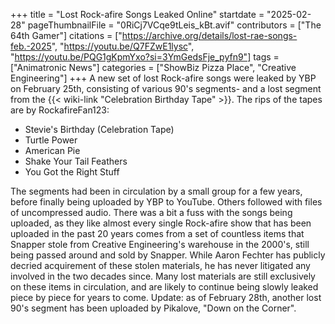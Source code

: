 +++
title = "Lost Rock-afire Songs Leaked Online"
startdate = "2025-02-28"
pageThumbnailFile = "0RiCj7VCqe9tLeis_kBt.avif"
contributors = ["The 64th Gamer"]
citations = ["https://archive.org/details/lost-rae-songs-feb.-2025", "https://youtu.be/Q7FZwE1lysc", "https://youtu.be/PQG1gKpmYxo?si=3YmGedsFje_pyfn9"]
tags = ["Animatronic News"]
categories = ["ShowBiz Pizza Place", "Creative Engineering"]
+++
A new set of lost Rock-afire songs were leaked by YBP on February 25th, consisting of various 90's segments- and a lost segment from the {{< wiki-link "Celebration Birthday Tape" >}}. The rips of the tapes are by RockafireFan123:

- Stevie's Birthday (Celebration Tape)
- Turtle Power
- American Pie
- Shake Your Tail Feathers
- You Got the Right Stuff

The segments had been in circulation by a small group for a few years, before finally being uploaded by YBP to YouTube. Others followed with files of uncompressed audio. There was a bit a fuss with the songs being uploaded, as they like almost every single Rock-afire show that has been uploaded in the past 20 years comes from a set of countless items that Snapper stole from Creative Engineering's warehouse in the 2000's, still being passed around and sold by Snapper. While Aaron Fechter has publicly decried acquirement of these stolen materials, he has never litigated any involved in the two decades since. Many lost materials are still exclusively on these items in circulation, and are likely to continue being slowly leaked piece by piece for years to come.
Update: as of February 28th, another lost 90's segment has been uploaded by Pikalove, "Down on the Corner".
